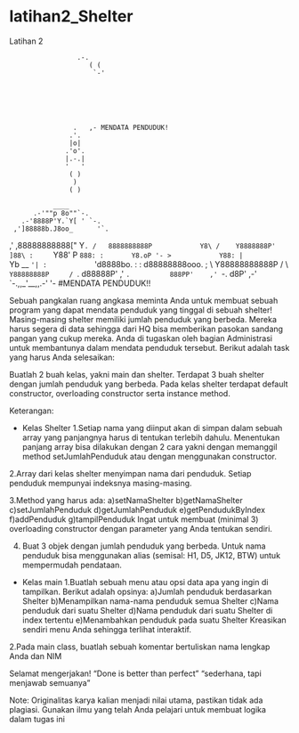 # latihan2_Shelter
Latihan 2

            	     .-.
                        ( (
                         `-'






                    .   ,- MENDATA PENDUDUK!
                   .'.
                   |o|
                  .'o'.
                  |.-.|
                  '   '
                   ( )
                    )
                   ( )

               ____
          .-'""p 8o""`-.
       .-'8888P'Y.`Y[ ' `-.
     ,']88888b.J8oo_      '`.
   ,' ,88888888888["        Y`.
  /   8888888888P            Y8\
 /    Y8888888P'             ]88\
:     `Y88'   P              `888:
:       Y8.oP '- >            Y88:
|          `Yb  __             `'|
:            `'d8888bo.          :
:             d88888888ooo.      ;
 \            Y88888888888P     /
  \            `Y88888888P     /
   `.            d88888P'    ,'
     `.          888PP'    ,'
       `-.      d8P'    ,-'   
          `-.,,_'__,,.-'
                              '-
#MENDATA PENDUDUK!!

Sebuah pangkalan ruang angkasa meminta Anda untuk membuat sebuah program yang dapat mendata penduduk yang tinggal di sebuah shelter! Masing-masing shelter memiliki jumlah penduduk yang berbeda. Mereka harus segera di data sehingga dari HQ bisa memberikan pasokan sandang pangan yang cukup mereka. Anda di tugaskan oleh bagian Administrasi untuk membantunya dalam mendata penduduk tersebut. Berikut adalah task yang harus Anda selesaikan:

Buatlah 2 buah kelas, yakni main dan shelter. Terdapat 3 buah shelter dengan jumlah penduduk yang berbeda. Pada kelas shelter terdapat default constructor, overloading constructor serta instance method.

Keterangan:
- Kelas Shelter
1.Setiap nama yang diinput akan di simpan dalam sebuah array yang panjangnya harus di tentukan terlebih dahulu. Menentukan panjang array bisa dilakukan dengan 2 cara yakni dengan memanggil method setJumlahPenduduk atau dengan menggunakan constructor.

2.Array dari kelas shelter menyimpan nama dari penduduk. Setiap penduduk mempunyai indeksnya masing-masing.

3.Method yang harus ada:
a)setNamaShelter
b)getNamaShelter
c)setJumlahPenduduk
d)getJumlahPenduduk
e)getPendudukByIndex
f)addPenduduk
g)tampilPenduduk
Ingat untuk membuat (minimal 3) overloading constructor dengan parameter yang Anda tentukan sendiri.

4. Buat 3 objek dengan jumlah penduduk yang berbeda. Untuk nama penduduk bisa menggunakan alias (semisal: H1, D5, JK12, BTW) untuk mempermudah pendataan.

- Kelas main
1.Buatlah sebuah menu atau opsi data apa yang ingin di tampilkan. Berikut adalah opsinya:
a)Jumlah penduduk berdasarkan Shelter
b)Menampilkan nama-nama penduduk semua Shelter
c)Nama penduduk dari suatu Shelter
d)Nama penduduk dari suatu Shelter di index tertentu
e)Menambahkan penduduk pada suatu Shelter
Kreasikan sendiri menu Anda sehingga terlihat interaktif.

2.Pada main class, buatlah sebuah komentar bertuliskan nama lengkap Anda dan NIM

Selamat mengerjakan!
“Done is better than perfect”
“sederhana, tapi menjawab semuanya”

Note: Originalitas karya kalian menjadi nilai utama, pastikan tidak ada plagiasi. Gunakan ilmu
yang telah Anda pelajari untuk membuat logika dalam tugas ini

